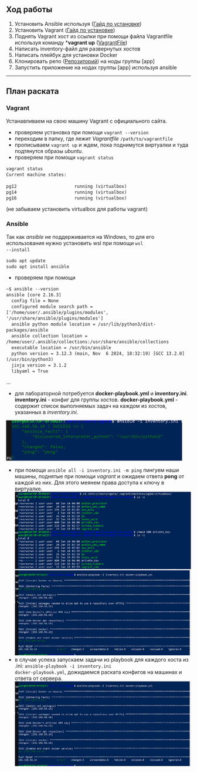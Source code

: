 ## **Ход работы**

1. Установить Ansible используя ([Гайд по установке](https://docs.ansible.com/ansible/latest/installation_guide/intro_installation.html))
2. Установить Vagrant ([Гайд по установке](https://developer.hashicorp.com/vagrant/downloads))
3. Поднять Vagrant хост из ссылки при помощи файла Vagrantfile используя команду ***vagrant up** ([VagrantFile](https://drive.google.com/drive/u/0/folders/1Ev8N8LijxNR2npEwhoUFlxBuznf--ujP))
4. Написать inventory-файл для развернутых хостов
5. Написать плейбук для установки Docker
6. Клонировать репо ([Репозиторий](https://github.com/mdn/django-locallibrary-tutorial)) на ноды группы [app]
7. Запустить приложение на нодах группы [app] используя ansible
---
## **План раската**

### **Vagrant**
Устанавливаем на свою машину Vagrant с официального сайта.
- проверяем установка при помощи <code>vagrant --version</code>
- переходим в папку, где лежит *Vagrantfile* <code>/path/to/vagrantfile</code>
- прописываем <code>vagrant up</code> и ждем, пока поднимутся виртуалки и туда подтянутся образы *ubuntu*.
- проверяем при помощи <code>vagrant status</code>
```
vagrant status
Current machine states:

pg12                      running (virtualbox)
pg14                      running (virtualbox)
pg16                      running (virtualbox)

```
(не забываем установить virtualbox для работы vagrant) 

### **Ansible**
Так как *ansible* не поддерживается на Windows, то для его использования нужно установить wsl при помощи <code>wsl --install</code><br>
```
sudo apt update
sudo apt install ansible
```
- проверяем при помощи
```
~$ ansible --version
ansible [core 2.16.3]
  config file = None
  configured module search path = ['/home/user/.ansible/plugins/modules', '/usr/share/ansible/plugins/modules']
  ansible python module location = /usr/lib/python3/dist-packages/ansible
  ansible collection location = /home/user/.ansible/collections:/usr/share/ansible/collections
  executable location = /usr/bin/ansible
  python version = 3.12.3 (main, Nov  6 2024, 18:32:19) [GCC 13.2.0] (/usr/bin/python3)
  jinja version = 3.1.2
  libyaml = True
```
...
- для лабораторной потребуется **docker-playbook.yml** и **inventory.ini**.
**inventory.ini** - конфиг для группы хостов. 
**docker-playbook.yml** - содержит список выполняемых задач на каждом из хостов, указанных в  *inventory.ini*.

![alt text](image.png)

- при помощи <code>ansible all -i inventory.ini -m ping</code> пингуем наши машины, поднятые при помощи *vagrant* и ожидаем ответа **pong** от каждой из них. Для этого меянем права доступа к ключу в виртуалке.
![alt text](image-2.png)
![alt text](image-1.png)
- в случае успеха запускаем задачи из playbook для каждого хоста из .ini: <code>ansible-playbook -i inventory.ini docker-playbook.yml</code>, дожидаемся раската конфигов на машинах и ответа от сервера.
![alt text](image-1.png)
